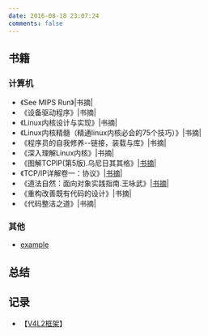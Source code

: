 ```yaml
---
date: 2016-08-18 23:07:24
comments: false
---
```



## 书籍

### 计算机
- 《See MIPS Run》|书摘|
- 《设备驱动程序》|书摘|
- 《Linux内核设计与实现》|书摘|
- 《Linux内核精髓（精通linux内核必会的75个技巧）》|书摘|
- 《程序员的自我修养--链接，装载与库》|书摘|
- 《深入理解Linux内核》|书摘|
- 《图解TCPIP(第5版).乌尼日其其格》|[书摘](diagram_tcp_ip_5)|
- 《TCP/IP详解卷一：协议》|[书摘](Tcp-Ip_detailed_volume_1)|
- 《道法自然：面向对象实践指南.王咏武》|[书摘](the_guide_object-oriented_practice)|
- 《重构改善既有代码的设计》|书摘|
- 《代码整洁之道》|书摘|


### 其他
* [example](example)


## 总结


## 记录

- 【[V4L2框架](V4L2)】
